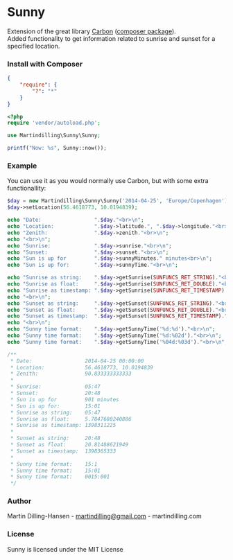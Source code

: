 # Sunny

Extension of the great library [Carbon](https://github.com/briannesbitt/Carbon) 
([composer package](https://packagist.org/packages/nesbot/carbon)).  
Added functionality to get information related to sunrise and sunset for a specified location.


### Install with Composer

```json
{
    "require": {
        "?": "*"
    }
}
```

```php
<?php
require 'vendor/autoload.php';

use Martindilling\Sunny\Sunny;

printf("Now: %s", Sunny::now());
```

### Example

You can use it as you would normally use Carbon, but with some extra functionallity:

```php
$day = new Martindilling\Sunny\Sunny('2014-04-25', 'Europe/Copenhagen');
$day->setLocation(56.4618773, 10.0194839);

echo "Date:                 ".$day."<br>\n";
echo "Location:             ".$day->latitude.", ".$day->longitude."<br>\n";
echo "Zenith:               ".$day->zenith."<br>\n";
echo "<br>\n";
echo "Sunrise:              ".$day->sunrise."<br>\n";
echo "Sunset:               ".$day->sunset."<br>\n";
echo "Sun is up for         ".$day->sunnyMinutes." minutes<br>\n";
echo "Sun is up for:        ".$day->sunnyTime."<br>\n";

echo "Sunrise as string:    ".$day->getSunrise(SUNFUNCS_RET_STRING)."<br>\n";
echo "Sunrise as float:     ".$day->getSunrise(SUNFUNCS_RET_DOUBLE)."<br>\n";
echo "Sunrise as timestamp: ".$day->getSunrise(SUNFUNCS_RET_TIMESTAMP)."<br>\n";
echo "<br>\n";
echo "Sunset as string:     ".$day->getSunset(SUNFUNCS_RET_STRING)."<br>\n";
echo "Sunset as float:      ".$day->getSunset(SUNFUNCS_RET_DOUBLE)."<br>\n";
echo "Sunset as timestamp:  ".$day->getSunset(SUNFUNCS_RET_TIMESTAMP)."<br>\n";
echo "<br>\n";
echo "Sunny time format:    ".$day->getSunnyTime('%d:%d')."<br>\n";
echo "Sunny time format:    ".$day->getSunnyTime('%d:%02d')."<br>\n";
echo "Sunny time format:    ".$day->getSunnyTime('%04d:%03d')."<br>\n";

/**
 * Date:                 2014-04-25 00:00:00
 * Location:             56.4618773, 10.0194839
 * Zenith:               90.833333333333
 * 
 * Sunrise:              05:47
 * Sunset:               20:48
 * Sun is up for         901 minutes
 * Sun is up for:        15:01
 * Sunrise as string:    05:47
 * Sunrise as float:     5.7847680240886
 * Sunrise as timestamp: 1398311225
 * 
 * Sunset as string:     20:48
 * Sunset as float:      20.81488621949
 * Sunset as timestamp:  1398365333
 * 
 * Sunny time format:    15:1
 * Sunny time format:    15:01
 * Sunny time format:    0015:001
 */

```

### Author

Martin Dilling-Hansen - martindilling@gmail.com - martindilling.com

### License

Sunny is licensed under the MIT License
